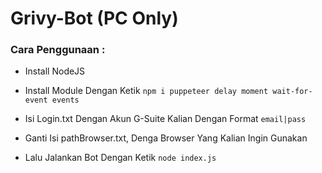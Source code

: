 # Grivy-Bot (PC Only)

### Cara Penggunaan :
* Install NodeJS
* Install Module Dengan Ketik
`npm i puppeteer delay moment wait-for-event events`

* Isi Login.txt Dengan Akun G-Suite Kalian Dengan Format `email|pass`
* Ganti Isi pathBrowser.txt, Denga Browser Yang Kalian Ingin Gunakan
* Lalu Jalankan Bot Dengan Ketik `node index.js`
